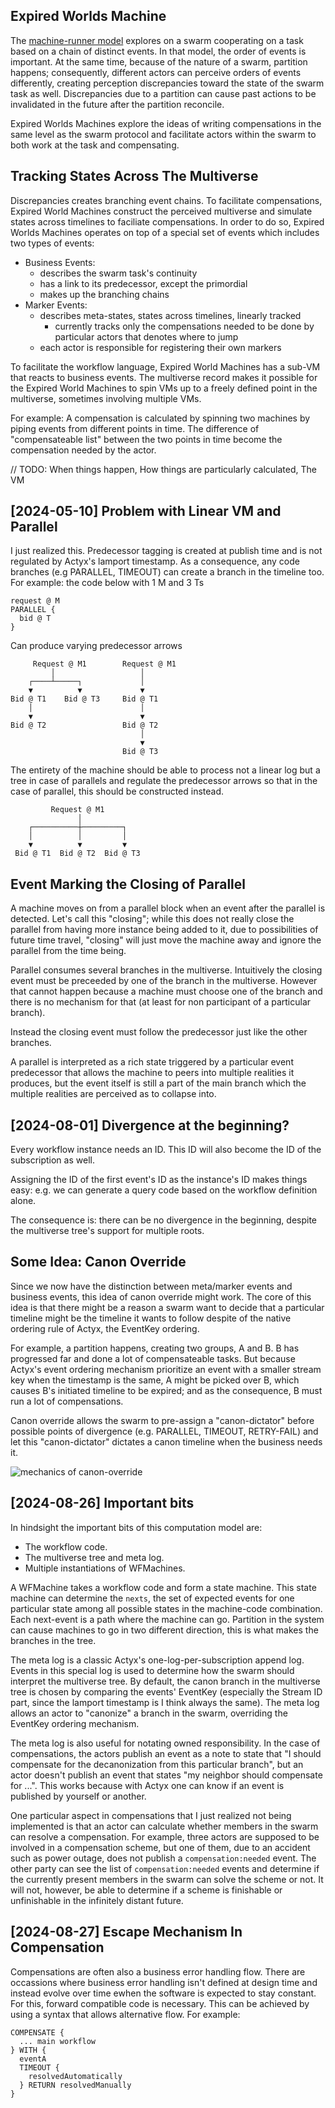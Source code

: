 ## Expired Worlds Machine

The [machine-runner model](https://github.com/Actyx/machines) explores on a swarm cooperating on a task based on a chain of distinct events.
In that model, the order of events is important.
At the same time, because of the nature of a swarm, partition happens;
consequently, different actors can perceive orders of events differently, creating perception discrepancies toward the state of the swarm task as well.
Discrepancies due to a partition can cause past actions to be invalidated in the future after the partition reconcile.

Expired Worlds Machines explore the ideas of writing compensations in the same level as the swarm protocol and facilitate actors within the swarm to both work at the task and compensating.

## Tracking States Across The Multiverse

Discrepancies creates branching event chains.
To facilitate compensations, Expired World Machines construct the perceived multiverse and simulate states across timelines to faciliate compensations.
In order to do so, Expired Worlds Machines operates on top of a special set of events which includes two types of events:

- Business Events:
  - describes the swarm task's continuity
  - has a link to its predecessor, except the primordial
  - makes up the branching chains
- Marker Events:
  - describes meta-states, states across timelines, linearly tracked
    - currently tracks only the compensations needed to be done by particular actors that denotes where to jump
  - each actor is responsible for registering their own markers

To facilitate the workflow language, Expired World Machines has a sub-VM that reacts to business events.
The multiverse record makes it possible for the Expired World Machines to spin VMs up to a freely defined point in the multiverse,
sometimes involving multiple VMs.

For example:
A compensation is calculated by spinning two machines by piping events from different points in time.
The difference of "compensateable list" between the two points in time become the compensation needed by the actor.

// TODO: When things happen, How things are particularly calculated, The VM

## [2024-05-10] Problem with Linear VM and Parallel

I just realized this.
Predecessor tagging is created at publish time and is not regulated by Actyx's lamport timestamp. As a consequence, any code branches (e.g PARALLEL, TIMEOUT) can create a branch in the timeline too. For example:
the code below with 1 M and 3 Ts

```
request @ M
PARALLEL {
  bid @ T
}
```

Can produce varying predecessor arrows

```
     Request @ M1        Request @ M1
         │                   │
    ┌────┴─────┐             │
    ▼          ▼             ▼
Bid @ T1    Bid @ T3     Bid @ T1
    │                        │
    ▼                        ▼
Bid @ T2                 Bid @ T2
                             │
                             ▼
                         Bid @ T3
```

The entirety of the machine should be able to process not a linear log but a tree in case of parallels and regulate the predecessor arrows so that in the case of parallel, this should be constructed instead.

```
         Request @ M1
               │
    ┌──────────┼─────────┐
    │          │         │
    ▼          ▼         ▼
 Bid @ T1  Bid @ T2  Bid @ T3
```

## Event Marking the Closing of Parallel

A machine moves on from a parallel block when an event after the parallel is detected.
Let's call this "closing"; while this does not really close the parallel from having more instance being added to it, due to possibilities of future time travel, "closing" will just move the machine away and ignore the parallel from the time being.

Parallel consumes several branches in the multiverse.
Intuitively the closing event must be preceeded by one of the branch in the multiverse.
However that cannot happen because a machine must choose one of the branch and there is no mechanism for that (at least for non participant of a particular branch).

Instead the closing event must follow the predecessor just like the other branches.

A parallel is interpreted as a rich state triggered by a particular event predecessor that allows the machine to peers into multiple realities it produces, but the event itself is still a part of the main branch which the multiple realities are perceived as to collapse into.

## [2024-08-01] Divergence at the beginning?

Every workflow instance needs an ID. This ID will also become the ID of the subscription as well.

Assigning the ID of the first event's ID as the instance's ID makes things easy: e.g. we can generate a query code based on the workflow definition alone.

The consequence is: there can be no divergence in the beginning, despite the multiverse tree's support for multiple roots.

## Some Idea: Canon Override

Since we now have the distinction between meta/marker events and business events, this idea of canon override might work.
The core of this idea is that there might be a reason a swarm want to decide that a particular timeline might be the timeline it wants to follow despite of the native ordering rule of Actyx, the EventKey ordering.

For example, a partition happens, creating two groups, A and B. B has progressed far and done a lot of compensateable tasks. But because Actyx's event ordering mechanism prioritize an event with a smaller stream key when the timestamp is the same, A might be picked over B, which causes B's initiated timeline to be expired; and as the consequence, B must run a lot of compensations.

Canon override allows the swarm to pre-assign a "canon-dictator" before possible
points of divergence (e.g. PARALLEL, TIMEOUT, RETRY-FAIL) and let this
"canon-dictator" dictates a canon timeline when the business needs it.

![mechanics of canon-override](ideas-assets\canon-override.png)

## [2024-08-26] Important bits

In hindsight the important bits of this computation model are:

- The workflow code.
- The multiverse tree and meta log.
- Multiple instantiations of WFMachines.

A WFMachine takes a workflow code and form a state machine. This state machine can determine the `nexts`, the set of expected events for one particular state among all possible states in the machine-code combination. Each next-event is a path where the machine can go. Partition in the system can cause machines to go in two different direction, this is what makes the branches in the tree.

The meta log is a classic Actyx's one-log-per-subscription append log. Events in this special log is used to determine how the swarm should interpret the multiverse tree. By default, the canon branch in the multiverse tree is chosen by comparing the events' EventKey (especially the Stream ID part, since the lamport timestamp is I think always the same). The meta log allows an actor to "canonize" a branch in the swarm, overriding the EventKey ordering mechanism.

The meta log is also useful for notating owned responsibility. In the case of compensations, the actors publish an event as a note to state that "I should compensate for the decanonization from this particular branch", but an actor doesn't publish an event that states "my neighbor should compensate for ...". This works because with Actyx one can know if an event is published by yourself or another.

One particular aspect in compensations that I just realized not being implemented is that an actor can calculate whether members in the swarm can resolve a compensation. For example, three actors are supposed to be involved in a compensation scheme, but one of them, due to an accident such as power outage, does not publish a `compensation:needed` event. The other party can see the list of `compensation:needed` events and determine if the currently present members in the swarm can solve the scheme or not. It will not, however, be able to determine if a scheme is finishable or unfinishable in the infinitely distant future.

## [2024-08-27] Escape Mechanism In Compensation

Compensations are often also a business error handling flow. There are occassions where business error handling isn't defined at design time and instead evolve over time ewhen the software is expected to stay constant. For this, forward compatible code is necessary. This can be achieved by using a syntax that allows alternative flow. For example:

```
COMPENSATE {
  ... main workflow
} WITH {
  eventA
  TIMEOUT {
    resolvedAutomatically
  } RETURN resolvedManually
}
```
